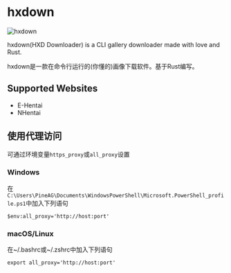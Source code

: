 # hxdown
![hxdown](https://github.com/PineAG/hxdown/actions/workflows/rust.yml/badge.svg)

hxdown(HXD Downloader) is a CLI gallery downloader made with love and Rust.

hxdown是一款在命令行运行的(你懂的)画像下载软件。基于Rust编写。

## Supported Websites
* E-Hentai
* NHentai

## 使用代理访问
可通过环境变量`https_proxy`或`all_proxy`设置

### Windows

在`C:\Users\PineAG\Documents\WindowsPowerShell\Microsoft.PowerShell_profile.ps1`中加入下列语句

```
$env:all_proxy='http://host:port'
```

### macOS/Linux

在~/.bashrc或~/.zshrc中加入下列语句

```
export all_proxy='http://host:port'
```
